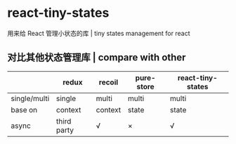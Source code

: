 # react-tiny-states

用来给 React 管理小状态的库 | tiny states management for react 

## 对比其他状态管理库 | compare with other

|   | redux | recoil | pure-store | react-tiny-states |
|---|---|---|---|---|
| single/multi | single | multi | multi | multi |
| base on | context | context | state | state |
| async | third party | √ | × | √ |

